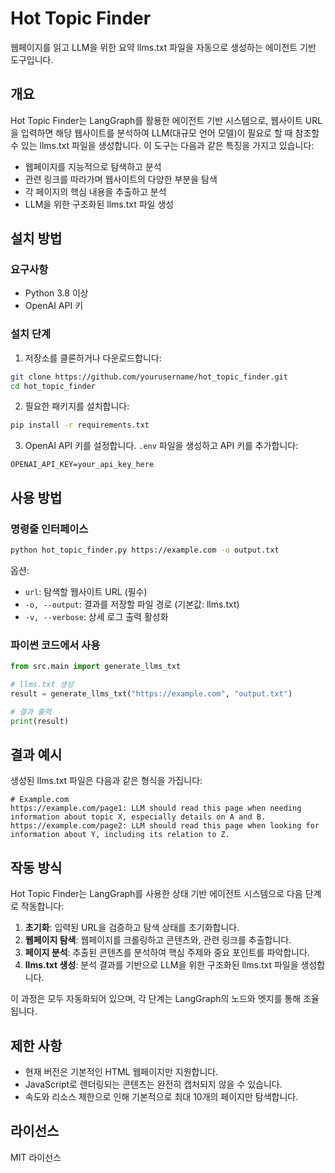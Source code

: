 # Hot Topic Finder

웹페이지를 읽고 LLM을 위한 요약 llms.txt 파일을 자동으로 생성하는 에이전트 기반 도구입니다.

## 개요

Hot Topic Finder는 LangGraph를 활용한 에이전트 기반 시스템으로, 웹사이트 URL을 입력하면 해당 웹사이트를 분석하여 LLM(대규모 언어 모델)이 필요로 할 때 참조할 수 있는 llms.txt 파일을 생성합니다. 이 도구는 다음과 같은 특징을 가지고 있습니다:

- 웹페이지를 지능적으로 탐색하고 분석
- 관련 링크를 따라가며 웹사이트의 다양한 부분을 탐색
- 각 페이지의 핵심 내용을 추출하고 분석
- LLM을 위한 구조화된 llms.txt 파일 생성

## 설치 방법

### 요구사항

- Python 3.8 이상
- OpenAI API 키

### 설치 단계

1. 저장소를 클론하거나 다운로드합니다:

```bash
git clone https://github.com/yourusername/hot_topic_finder.git
cd hot_topic_finder
```

2. 필요한 패키지를 설치합니다:

```bash
pip install -r requirements.txt
```

3. OpenAI API 키를 설정합니다. `.env` 파일을 생성하고 API 키를 추가합니다:

```
OPENAI_API_KEY=your_api_key_here
```

## 사용 방법

### 명령줄 인터페이스

```bash
python hot_topic_finder.py https://example.com -o output.txt
```

옵션:
- `url`: 탐색할 웹사이트 URL (필수)
- `-o, --output`: 결과를 저장할 파일 경로 (기본값: llms.txt)
- `-v, --verbose`: 상세 로그 출력 활성화

### 파이썬 코드에서 사용

```python
from src.main import generate_llms_txt

# llms.txt 생성
result = generate_llms_txt("https://example.com", "output.txt")

# 결과 출력
print(result)
```

## 결과 예시

생성된 llms.txt 파일은 다음과 같은 형식을 가집니다:

```
# Example.com
https://example.com/page1: LLM should read this page when needing information about topic X, especially details on A and B.
https://example.com/page2: LLM should read this page when looking for information about Y, including its relation to Z.
```

## 작동 방식

Hot Topic Finder는 LangGraph를 사용한 상태 기반 에이전트 시스템으로 다음 단계로 작동합니다:

1. **초기화**: 입력된 URL을 검증하고 탐색 상태를 초기화합니다.
2. **웹페이지 탐색**: 웹페이지를 크롤링하고 콘텐츠와, 관련 링크를 추출합니다.
3. **페이지 분석**: 추출된 콘텐츠를 분석하여 핵심 주제와 중요 포인트를 파악합니다.
4. **llms.txt 생성**: 분석 결과를 기반으로 LLM을 위한 구조화된 llms.txt 파일을 생성합니다.

이 과정은 모두 자동화되어 있으며, 각 단계는 LangGraph의 노드와 엣지를 통해 조율됩니다.

## 제한 사항

- 현재 버전은 기본적인 HTML 웹페이지만 지원합니다.
- JavaScript로 렌더링되는 콘텐츠는 완전히 캡처되지 않을 수 있습니다.
- 속도와 리소스 제한으로 인해 기본적으로 최대 10개의 페이지만 탐색합니다.

## 라이선스

MIT 라이선스 